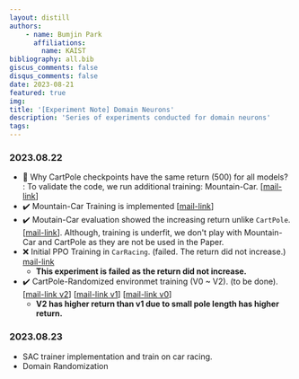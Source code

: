 ```yaml
---
layout: distill
authors: 
    - name: Bumjin Park
      affiliations:
        name: KAIST
bibliography: all.bib
giscus_comments: false
disqus_comments: false
date: 2023-08-21
featured: true
img: 
title: '[Experiment Note] Domain Neurons'
description: 'Series of experiments conducted for domain neurons'
tags: 
---
```


### 2023.08.22 

* 📌 Why CartPole checkpoints have the same return (500) for all models? : To validate  the code, we run additional training: Mountain-Car. [[mail-link](https://mail.google.com/mail/u/1/#inbox/FMfcgzGtwgnSXGfkFBPdSMplGBwhZgjq)]
* ✔️ Mountain-Car Training is implemented [[mail-link](https://mail.google.com/mail/u/1/#inbox/FMfcgzGtwgnSXHntGzqXnKwFPgfFrQKh)]
* ✔️ Moutain-Car evaluation showed the increasing return unlike `CartPole`. [[mail-link](https://mail.google.com/mail/u/1/#inbox/FMfcgzGtwgnSXMKgVSSHsBKZrhnzFsNq)]. Although, training is underfit, we don't play with Mountain-Car and CartPole as they are not be used in the Paper.  
* ❌ Initial PPO Training in `CarRacing`.  (failed. The return did not increase.)  [mail-link](https://mail.google.com/mail/u/1/#inbox/FMfcgzGtwgpbdtBcmzrXGtSCZKzTCplg)
  * **This experiment is failed as the return did not increase.** 
* ✔️ CartPole-Randomized environmet  training (V0 ~ V2). (to be done). 
[[mail-link v2](https://mail.google.com/mail/u/1/#inbox/FMfcgzGtwgpbTXmMFNRqqPxGwDkjKNnJ)]
[[mail-link v1](https://mail.google.com/mail/u/1/#inbox/FMfcgzGtwgpbLNbmRMPlKDwrCXhmNHJJ)] 
[[mail-link v0](https://mail.google.com/mail/u/1/#inbox/FMfcgzGtwgpbLHtmGBdFtPTgbhNkLmhN)]
  * **V2 has higher return than v1 due to small pole length has higher return.** 

### 2023.08.23 

* SAC trainer implementation and train on car racing. 
* Domain Randomization 


